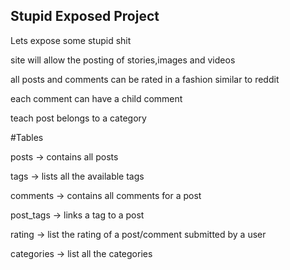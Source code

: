 ## Stupid Exposed Project

Lets expose some stupid shit


site will allow the posting of stories,images and videos

all posts and comments can be rated in a fashion similar to reddit

each comment can have a child comment

teach post belongs to a category



#Tables

posts -> contains all posts

tags -> lists all the available tags

comments -> contains all comments for a post

post_tags -> links a tag to a post

rating -> list the rating of a post/comment submitted by a user

categories -> list all the categories